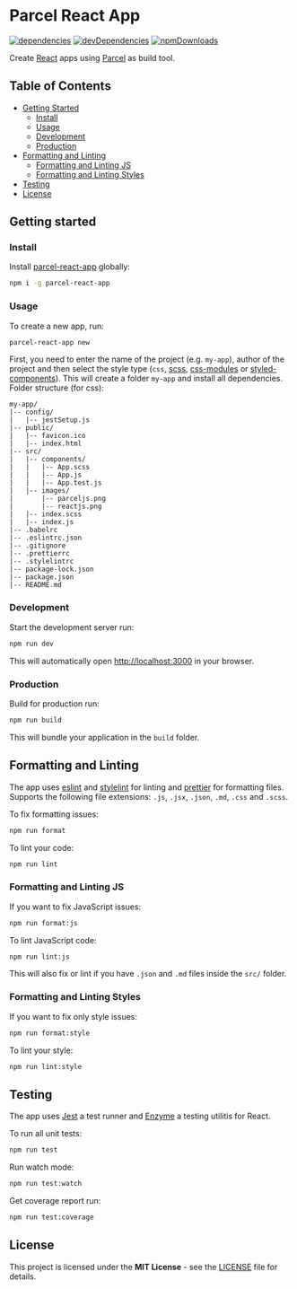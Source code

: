 # Parcel React App

[![dependencies](https://img.shields.io/david/miljan-fsd/parcel-react-app.svg)](https://david-dm.org/miljan-fsd/parcel-react-app) [![devDependencies](https://img.shields.io/david/dev/miljan-fsd/parcel-react-app.svg)](https://david-dm.org/miljan-fsd/parcel-react-app?type=dev) [![npmDownloads](https://img.shields.io/npm/dt/parcel-react-app.svg?style=flat)](https://www.npmjs.com/package/parcel-react-app)

Create [React](https://github.com/facebook/react) apps using [Parcel](https://github.com/parcel-bundler/parcel) as build tool.

## Table of Contents

* [Getting Started](#getting-started)
  * [Install](#install)
  * [Usage](#usage)
  * [Development](#development)
  * [Production](#production)
* [Formatting and Linting](#formatting-and-linting)
  * [Formatting and Linting JS](#formatting-and-linting-js)
  * [Formatting and Linting Styles](#formatting-and-linting-styles)
* [Testing](#testing)
* [License](#license)

## Getting started

### Install

Install [parcel-react-app](https://www.npmjs.com/package/parcel-react-app) globally:

```bash
npm i -g parcel-react-app
```

### Usage

To create a new app, run:

```bash
parcel-react-app new
```

First, you need to enter the name of the project (e.g. `my-app`), author of the project and then select the style type (`css`, [scss](https://github.com/sass/node-sass), [css-modules](https://github.com/css-modules/css-modules) or [styled-components](https://github.com/styled-components/styled-components)). This will create a folder `my-app` and install all dependencies. Folder structure (for css):

```
my-app/
|-- config/
|   |-- jestSetup.js
|-- public/
|   |-- favicon.ico
|   |-- index.html
|-- src/
|   |-- components/
|   |   |-- App.scss
|   |   |-- App.js
|   |   |-- App.test.js
|   |-- images/
|       |-- parceljs.png
|       |-- reactjs.png
|   |-- index.scss
|   |-- index.js
|-- .babelrc
|-- .eslintrc.json
|-- .gitignore
|-- .prettierrc
|-- .stylelintrc
|-- package-lock.json
|-- package.json
|-- README.md
```

### Development

Start the development server run:

```bash
npm run dev
```

This will automatically open [http://localhost:3000](http://localhost:3000) in your browser.

### Production

Build for production run:

```bash
npm run build
```

This will bundle your application in the `build` folder.

## Formatting and Linting

The app uses [eslint](https://github.com/eslint/eslint) and [stylelint](https://github.com/stylelint/stylelint) for linting and [prettier](https://github.com/prettier/prettier) for formatting files. Supports the following file extensions: `.js`, `.jsx`, `.json`, `.md`, `.css` and `.scss`.

To fix formatting issues:

```bash
npm run format
```

To lint your code:

```bash
npm run lint
```

### Formatting and Linting JS

If you want to fix JavaScript issues:

```bash
npm run format:js
```

To lint JavaScript code:

```bash
npm run lint:js
```

This will also fix or lint if you have `.json` and `.md` files inside the `src/` folder.

### Formatting and Linting Styles

If you want to fix only style issues:

```bash
npm run format:style
```

To lint your style:

```bash
npm run lint:style
```

## Testing

The app uses [Jest](https://github.com/facebook/jest) a test runner and [Enzyme](https://github.com/airbnb/enzyme) a testing utilitis for React.

To run all unit tests:

```bash
npm run test
```

Run watch mode:

```bash
npm run test:watch
```

Get coverage report run:

```bash
npm run test:coverage
```

## License

This project is licensed under the **MIT License** - see the [LICENSE](https://github.com/miljan-fsd/parcel-react-app/blob/master/LICENSE) file for details.

